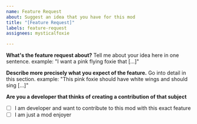 ```yaml
---
name: Feature Request
about: Suggest an idea that you have for this mod
title: "[Feature Request]"
labels: feature-request
assignees: mysticalfoxie

---
```


**What's the feature request about?**
Tell me about your idea here in one sentence. example: "I want a pink flying foxie that [...]"

**Describe more precisely what you expect of the feature.**
Go into detail in this section. example: "This pink foxie should have white wings and should sing [...]"

**Are you a developer that thinks of creating a contribution of that subject**
* [  ] I am developer and want to contribute to this mod with this exact feature 
* [  ] I am just a mod enjoyer
